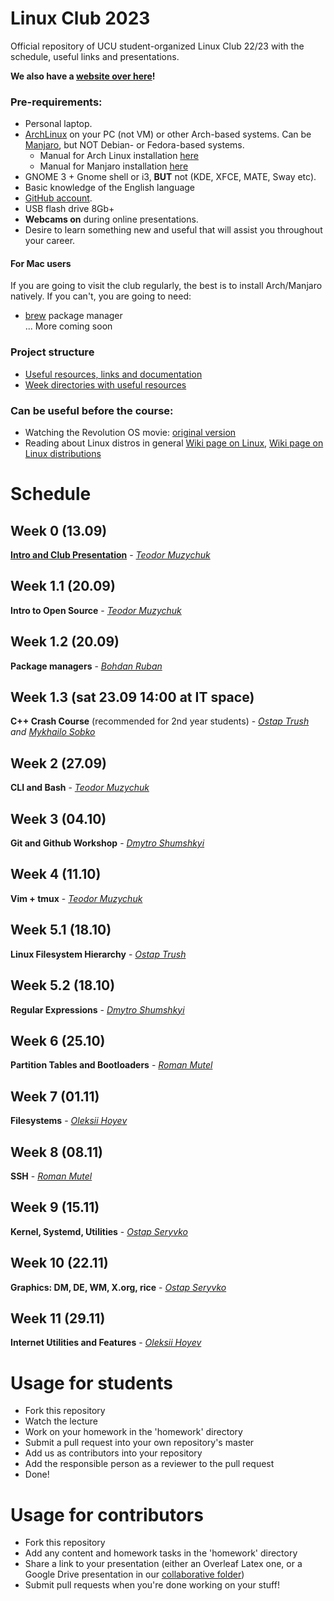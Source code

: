 # Linux Club 2023

Official repository of UCU student-organized Linux Club 22/23 with the schedule, useful links and presentations.

**We also have a [website over here](https://ucu-computer-science.github.io/UCU_Linux_Club/)!**

### Pre-requirements:
- Personal laptop.
- [ArchLinux](https://archlinux.org/download/) on your PC (not VM) or other Arch-based systems.
  Can be [Manjaro](https://manjaro.org/download/), but NOT Debian- or Fedora-based systems.
    - Manual for Arch Linux installation [here](https://ucu-computer-science.github.io/UCU_Linux_Club/articles/arch-manual/)
    - Manual for Manjaro installation [here](https://ucu-computer-science.github.io/UCU_Linux_Club/articles/manjaro-manual/)
- GNOME 3 + Gnome shell or i3, **BUT** not (KDE, XFCE, MATE, Sway etc).
- Basic knowledge of the English language
- [GitHub account](https://github.com/).
- USB flash drive 8Gb+
- **Webcams on** during online presentations.
- Desire to learn something new and useful that will assist you throughout your career.

#### For Mac users
If you are going to visit the club regularly, the best is to install Arch/Manjaro natively. If you can't, you are going to need:

- [brew](https://brew.sh) package manager</br>
  ... More coming soon

### Project structure

* [Useful resources, links and documentation](https://ucu-computer-science.github.io/UCU_Linux_Club/articles/)
* [Week directories with useful resources](./homework/)

### Can be useful before the course:

- Watching the Revolution OS movie: [original version](https://www.youtube.com/watch?v=4vW62KqKJ5A)
- Reading about Linux distros in general [Wiki page on Linux](https://en.wikipedia.org/wiki/Linux), [Wiki page on Linux distributions](https://en.wikipedia.org/wiki/Linux_distribution)

# Schedule

## Week 0 (**13.09**) 
[**Intro and Club Presentation**](https://docs.google.com/presentation/d/1d2fPhHRSTY5q5pFCLouLXlm6OVXakXA7kIwOZt0sBGk/edit?usp=sharing) - [*Teodor Muzychuk*](https://github.com/ch1pkav)

## Week 1.1 (20.09)
**Intro to Open Source** - [*Teodor Muzychuk*](https://github.com/ch1pkav)

## Week 1.2 (20.09)
**Package managers** - [*Bohdan Ruban*](https://github.com/iamthewalrus67)

## Week 1.3 (**sat 23.09 14:00 at IT space**) 
**С++ Crash Course** (recommended for 2nd year students) - *[Ostap Trush](https://github.com/Adeon18) and [Mykhailo Sobko](https://github.com/myrimur)*

## Week 2 (27.09)
**CLI and Bash** - [*Teodor Muzychuk*](https://github.com/ch1pkav)

## Week 3 (04.10)
**Git and Github Workshop** - [*Dmytro Shumshkyi*](https://github.com/DmShums)

## Week 4 (11.10)
**Vim + tmux** - [*Teodor Muzychuk*](https://github.com/ch1pkav)

## Week 5.1 (18.10) 
**Linux Filesystem Hierarchy** - [*Ostap Trush*](https://github.com/Adeon18)

## Week 5.2 (18.10)
**Regular Expressions** - [*Dmytro Shumshkyi*](https://github.com/DmShums)

## Week 6 (25.10)
**Partition Tables and Bootloaders** - [*Roman Mutel*](https://github.com/rwmutel)

## Week 7 (01.11)
**Filesystems** - [*Oleksii Hoyev*](https://github.com/alexg-lviv)

## Week 8 (08.11)
**SSH** - [*Roman Mutel*](https://github.com/rwmutel)

## Week 9 (15.11)
**Kernel, Systemd, Utilities** - [*Ostap Seryvko*](https://github.com/redn1nja)

## Week 10 (22.11)
**Graphics: DM, DE, WM, X.org, rice** - [*Ostap Seryvko*](https://github.com/redn1nja)

## Week 11 (29.11)
**Internet Utilities and Features** - [*Oleksii Hoyev*](https://github.com/alexg-lviv)

# Usage for students

* Fork this repository
* Watch the lecture
* Work on your homework in the 'homework' directory
* Submit a pull request into your own repository's master
* Add us as contributors into your repository
* Add the responsible person as a reviewer to the pull request
* Done!

# Usage for contributors

* Fork this repository
* Add any content and homework tasks in the 'homework' directory
* Share a link to your presentation (either an Overleaf Latex one,
or a Google Drive presentation in our [collaborative folder](https://drive.google.com/drive/u/1/folders/1sIDCjVzGFoQjZx35y-x2HWAjBaNIDXvk))
* Submit pull requests when you're done working on your stuff!
